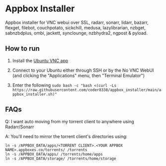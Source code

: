 # Appbox Installer
Appbox installer for VNC webui over SSL, radarr, sonarr, lidarr, bazarr, flexget, filebot, couchpotato, sickchill, medusa, lazylibrarian, nzbget, sabnzbdplus, ombi, jackett, synclounge, nzbhydra2, ngpost &amp; pyload.

## How to run
1. Install the [Ubuntu VNC app](https://www.appbox.co/appstore/app/97)

2. Connect to your Ubuntu either through SSH or by the No VNC WebUI (and clicking the "Applications" menu, then "Terminal Emulator")

3. Enter the following `sudo bash -c "bash <(curl -Ls https://raw.githubusercontent.com/coder8338/appbox_installer/main/appbox_installer.sh)"`

## FAQs
Q: I want auto moving from my torrent client to anywhere using Radarr/Sonarr

A: You'll need to mirror the torrent client's directories using:

```
ln -s /APPBOX_DATA/apps/<TORRENT CLIENT>.<YOUR APPBOX NAME>.appboxes.co/torrents/ /torrents
ln -s /APPBOX_DATA/apps/ /torrents/home/apps
ln -s /APPBOX_DATA/storage/ /torrents/home/storage
```
